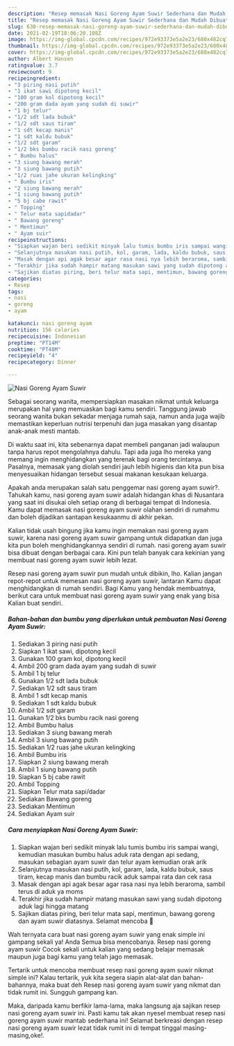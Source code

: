 ```yaml
---
description: "Resep memasak Nasi Goreng Ayam Suwir Sederhana dan Mudah Dibuat"
title: "Resep memasak Nasi Goreng Ayam Suwir Sederhana dan Mudah Dibuat"
slug: 630-resep-memasak-nasi-goreng-ayam-suwir-sederhana-dan-mudah-dibuat
date: 2021-02-19T18:06:20.108Z
image: https://img-global.cpcdn.com/recipes/972e93373e5a2e23/680x482cq70/nasi-goreng-ayam-suwir-foto-resep-utama.jpg
thumbnail: https://img-global.cpcdn.com/recipes/972e93373e5a2e23/680x482cq70/nasi-goreng-ayam-suwir-foto-resep-utama.jpg
cover: https://img-global.cpcdn.com/recipes/972e93373e5a2e23/680x482cq70/nasi-goreng-ayam-suwir-foto-resep-utama.jpg
author: Albert Hansen
ratingvalue: 3.7
reviewcount: 9
recipeingredient:
- "3 piring nasi putih"
- "1 ikat sawi dipotong kecil"
- "100 gram kol dipotong kecil"
- "200 gram dada ayam yang sudah di suwir"
- "1 bj telur"
- "1/2 sdt lada bubuk"
- "1/2 sdt saus tiram"
- "1 sdt kecap manis"
- "1 sdt kaldu bubuk"
- "1/2 sdt garam"
- "1/2 bks bumbu racik nasi goreng"
- " Bumbu halus"
- "3 siung bawang merah"
- "3 siung bawang putih"
- "1/2 ruas jahe ukuran kelingking"
- " Bumbu iris"
- "2 siung bawang merah"
- "1 siung bawang putih"
- "5 bj cabe rawit"
- " Topping"
- " Telur mata sapidadar"
- " Bawang goreng"
- " Mentimun"
- " Ayam suir"
recipeinstructions:
- "Siapkan wajan beri sedikit minyak lalu tumis bumbu iris sampai wangi, kemudian masukan bumbu halus aduk rata dengan api sedang, masukan sebagian ayam suwir dan telur ayam kemudian orak arik"
- "Selanjutnya masukan nasi putih, kol, garam, lada, kaldu bubuk, saus tiram, kecap manis dan bumbu racik aduk sampai rata dan cek rasa"
- "Masak dengan api agak besar agar rasa nasi nya lebih beraroma, sambil terus di aduk ya moms"
- "Terakhir jika sudah hampir matang masukan sawi yang sudah dipotong aduk lagi hingga matang"
- "Sajikan diatas piring, beri telur mata sapi, mentimun, bawang goreng dan ayam suwir diatasnya. Selamat mencoba 💛"
categories:
- Resep
tags:
- nasi
- goreng
- ayam

katakunci: nasi goreng ayam 
nutrition: 156 calories
recipecuisine: Indonesian
preptime: "PT14M"
cooktime: "PT40M"
recipeyield: "4"
recipecategory: Dinner

---
```



![Nasi Goreng Ayam Suwir](https://img-global.cpcdn.com/recipes/972e93373e5a2e23/680x482cq70/nasi-goreng-ayam-suwir-foto-resep-utama.jpg)

Sebagai seorang wanita, mempersiapkan masakan nikmat untuk keluarga merupakan hal yang memuaskan bagi kamu sendiri. Tanggung jawab seorang  wanita bukan sekadar menjaga rumah saja, namun anda juga wajib memastikan keperluan nutrisi terpenuhi dan juga masakan yang disantap anak-anak mesti mantab.

Di waktu  saat ini, kita sebenarnya dapat membeli panganan jadi walaupun tanpa harus repot mengolahnya dahulu. Tapi ada juga lho mereka yang memang ingin menghidangkan yang terenak bagi orang tercintanya. Pasalnya, memasak yang diolah sendiri jauh lebih higienis dan kita pun bisa menyesuaikan hidangan tersebut sesuai makanan kesukaan keluarga. 



Apakah anda merupakan salah satu penggemar nasi goreng ayam suwir?. Tahukah kamu, nasi goreng ayam suwir adalah hidangan khas di Nusantara yang saat ini disukai oleh setiap orang di berbagai tempat di Indonesia. Kamu dapat memasak nasi goreng ayam suwir olahan sendiri di rumahmu dan boleh dijadikan santapan kesukaanmu di akhir pekan.

Kalian tidak usah bingung jika kamu ingin memakan nasi goreng ayam suwir, karena nasi goreng ayam suwir gampang untuk didapatkan dan juga kita pun boleh menghidangkannya sendiri di rumah. nasi goreng ayam suwir bisa dibuat dengan berbagai cara. Kini pun telah banyak cara kekinian yang membuat nasi goreng ayam suwir lebih lezat.

Resep nasi goreng ayam suwir pun mudah untuk dibikin, lho. Kalian jangan repot-repot untuk memesan nasi goreng ayam suwir, lantaran Kamu dapat menghidangkan di rumah sendiri. Bagi Kamu yang hendak membuatnya, berikut cara untuk membuat nasi goreng ayam suwir yang enak yang bisa Kalian buat sendiri.

<!--inarticleads1-->

##### Bahan-bahan dan bumbu yang diperlukan untuk pembuatan Nasi Goreng Ayam Suwir:

1. Sediakan 3 piring nasi putih
1. Siapkan 1 ikat sawi, dipotong kecil
1. Gunakan 100 gram kol, dipotong kecil
1. Ambil 200 gram dada ayam yang sudah di suwir
1. Ambil 1 bj telur
1. Gunakan 1/2 sdt lada bubuk
1. Sediakan 1/2 sdt saus tiram
1. Ambil 1 sdt kecap manis
1. Sediakan 1 sdt kaldu bubuk
1. Ambil 1/2 sdt garam
1. Gunakan 1/2 bks bumbu racik nasi goreng
1. Ambil  Bumbu halus
1. Sediakan 3 siung bawang merah
1. Ambil 3 siung bawang putih
1. Sediakan 1/2 ruas jahe ukuran kelingking
1. Ambil  Bumbu iris
1. Siapkan 2 siung bawang merah
1. Ambil 1 siung bawang putih
1. Siapkan 5 bj cabe rawit
1. Ambil  Topping
1. Siapkan  Telur mata sapi/dadar
1. Sediakan  Bawang goreng
1. Sediakan  Mentimun
1. Sediakan  Ayam suir




<!--inarticleads2-->

##### Cara menyiapkan Nasi Goreng Ayam Suwir:

1. Siapkan wajan beri sedikit minyak lalu tumis bumbu iris sampai wangi, kemudian masukan bumbu halus aduk rata dengan api sedang, masukan sebagian ayam suwir dan telur ayam kemudian orak arik
1. Selanjutnya masukan nasi putih, kol, garam, lada, kaldu bubuk, saus tiram, kecap manis dan bumbu racik aduk sampai rata dan cek rasa
1. Masak dengan api agak besar agar rasa nasi nya lebih beraroma, sambil terus di aduk ya moms
1. Terakhir jika sudah hampir matang masukan sawi yang sudah dipotong aduk lagi hingga matang
1. Sajikan diatas piring, beri telur mata sapi, mentimun, bawang goreng dan ayam suwir diatasnya. Selamat mencoba 💛




Wah ternyata cara buat nasi goreng ayam suwir yang enak simple ini gampang sekali ya! Anda Semua bisa mencobanya. Resep nasi goreng ayam suwir Cocok sekali untuk kalian yang sedang belajar memasak maupun juga bagi kamu yang telah jago memasak.

Tertarik untuk mencoba membuat resep nasi goreng ayam suwir nikmat simple ini? Kalau tertarik, yuk kita segera siapin alat-alat dan bahan-bahannya, maka buat deh Resep nasi goreng ayam suwir yang nikmat dan tidak rumit ini. Sungguh gampang kan. 

Maka, daripada kamu berfikir lama-lama, maka langsung aja sajikan resep nasi goreng ayam suwir ini. Pasti kamu tak akan nyesel membuat resep nasi goreng ayam suwir mantab sederhana ini! Selamat berkreasi dengan resep nasi goreng ayam suwir lezat tidak rumit ini di tempat tinggal masing-masing,oke!.

